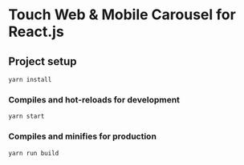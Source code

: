 # Touch Web & Mobile Carousel for React.js

## Project setup
```
yarn install
```

### Compiles and hot-reloads for development
```
yarn start
```

### Compiles and minifies for production
```
yarn run build
```